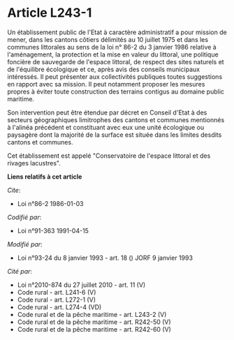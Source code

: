 # Article L243-1

Un établissement public de l'Etat à caractère administratif a pour mission de mener, dans les cantons côtiers délimités au 10
juillet 1975 et dans les communes littorales au sens de la loi n° 86-2 du 3 janvier 1986 relative à l'aménagement, la
protection et la mise en valeur du littoral, une politique foncière de sauvegarde de l'espace littoral, de respect des sites
naturels et de l'équilibre écologique et ce, après avis des conseils municipaux intéressés. Il peut présenter aux
collectivités publiques toutes suggestions en rapport avec sa mission. Il peut notamment proposer les mesures propres à
éviter toute construction des terrains contigus au domaine public maritime.

Son intervention peut être étendue par décret en Conseil d'Etat à des secteurs géographiques limitrophes des cantons et
communes mentionnés à l'alinéa précédent et constituant avec eux une unité écologique ou paysagère dont la majorité de la
surface est située dans les limites desdits cantons et communes.

Cet établissement est appelé "Conservatoire de l'espace littoral et des rivages lacustres".

**Liens relatifs à cet article**

_Cite_:

  - Loi n°86-2 1986-01-03

_Codifié par_:

  - Loi n°91-363 1991-04-15

_Modifié par_:

  - Loi n°93-24 du 8 janvier 1993 - art. 18 () JORF 9 janvier 1993

_Cité par_:

  - Loi n°2010-874 du 27 juillet 2010 - art. 11 (V)
  - Code rural - art. L241-6 (V)
  - Code rural - art. L272-1 (V)
  - Code rural - art. L274-4 (VD)
  - Code rural et  de la pêche maritime - art. L243-2 (V)
  - Code rural et de la pêche maritime - art. R242-50 (V)
  - Code rural et de la pêche maritime - art. R242-60 (V)
